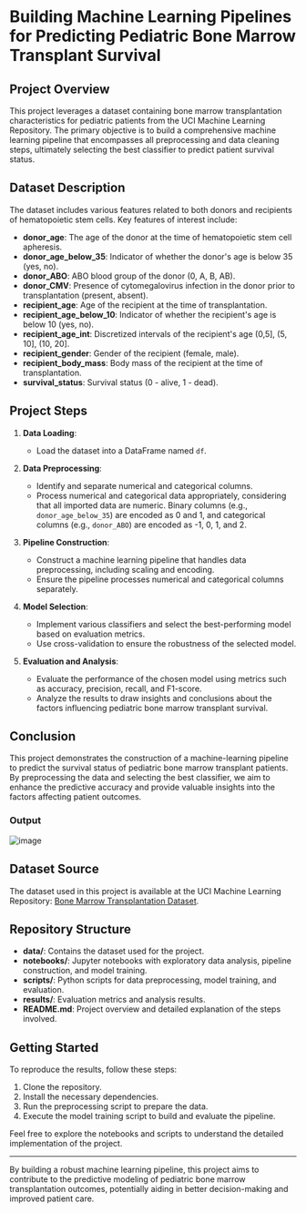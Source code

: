 # Building Machine Learning Pipelines for Predicting Pediatric Bone Marrow Transplant Survival

## Project Overview

This project leverages a dataset containing bone marrow transplantation characteristics for pediatric patients from the UCI Machine Learning Repository. The primary objective is to build a comprehensive machine learning pipeline that encompasses all preprocessing and data cleaning steps, ultimately selecting the best classifier to predict patient survival status.

## Dataset Description

The dataset includes various features related to both donors and recipients of hematopoietic stem cells. Key features of interest include:

- **donor_age**: The age of the donor at the time of hematopoietic stem cell apheresis.
- **donor_age_below_35**: Indicator of whether the donor's age is below 35 (yes, no).
- **donor_ABO**: ABO blood group of the donor (0, A, B, AB).
- **donor_CMV**: Presence of cytomegalovirus infection in the donor prior to transplantation (present, absent).
- **recipient_age**: Age of the recipient at the time of transplantation.
- **recipient_age_below_10**: Indicator of whether the recipient's age is below 10 (yes, no).
- **recipient_age_int**: Discretized intervals of the recipient's age (0,5], (5, 10], (10, 20].
- **recipient_gender**: Gender of the recipient (female, male).
- **recipient_body_mass**: Body mass of the recipient at the time of transplantation.
- **survival_status**: Survival status (0 - alive, 1 - dead).

## Project Steps

1. **Data Loading**:
   - Load the dataset into a DataFrame named `df`.

2. **Data Preprocessing**:
   - Identify and separate numerical and categorical columns.
   - Process numerical and categorical data appropriately, considering that all imported data are numeric. Binary columns (e.g., `donor_age_below_35`) are encoded as 0 and 1, and categorical columns (e.g., `donor_ABO`) are encoded as -1, 0, 1, and 2.

3. **Pipeline Construction**:
   - Construct a machine learning pipeline that handles data preprocessing, including scaling and encoding.
   - Ensure the pipeline processes numerical and categorical columns separately.

4. **Model Selection**:
   - Implement various classifiers and select the best-performing model based on evaluation metrics.
   - Use cross-validation to ensure the robustness of the selected model.

5. **Evaluation and Analysis**:
   - Evaluate the performance of the chosen model using metrics such as accuracy, precision, recall, and F1-score.
   - Analyze the results to draw insights and conclusions about the factors influencing pediatric bone marrow transplant survival.

## Conclusion

This project demonstrates the construction of a machine-learning pipeline to predict the survival status of pediatric bone marrow transplant patients. By preprocessing the data and selecting the best classifier, we aim to enhance the predictive accuracy and provide valuable insights into the factors affecting patient outcomes.
### Output
![image](https://github.com/user-attachments/assets/7da550bc-1220-4580-9395-1a4ee451adb3)


## Dataset Source

The dataset used in this project is available at the UCI Machine Learning Repository: [Bone Marrow Transplantation Dataset](https://archive.ics.uci.edu/ml/datasets/Bone+Marrow+Transplantation).

## Repository Structure

- **data/**: Contains the dataset used for the project.
- **notebooks/**: Jupyter notebooks with exploratory data analysis, pipeline construction, and model training.
- **scripts/**: Python scripts for data preprocessing, model training, and evaluation.
- **results/**: Evaluation metrics and analysis results.
- **README.md**: Project overview and detailed explanation of the steps involved.

## Getting Started

To reproduce the results, follow these steps:

1. Clone the repository.
2. Install the necessary dependencies.
3. Run the preprocessing script to prepare the data.
4. Execute the model training script to build and evaluate the pipeline.

Feel free to explore the notebooks and scripts to understand the detailed implementation of the project.

---

By building a robust machine learning pipeline, this project aims to contribute to the predictive modeling of pediatric bone marrow transplantation outcomes, potentially aiding in better decision-making and improved patient care.
